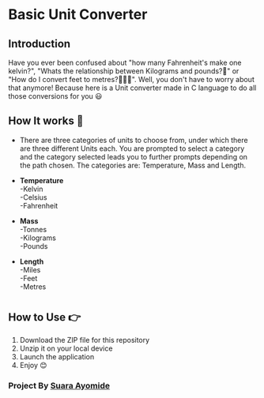 # Basic Unit Converter

## Introduction 
Have you ever been confused about "how many Fahrenheit's make one kelvin?", "Whats the relationship between Kilograms and pounds?🤔" or "How do I convert feet to metres?🤷🏾‍♂️".  Well, you don't have to worry about that anymore! Because here is a Unit converter made in C language to do all those conversions for you 😃 

## How It works :rocket:

* There are three categories of units to choose from, under which there are three different Units each. You are prompted to select a category and the category selected leads you to further prompts depending on the path chosen. The categories are: Temperature, Mass and Length.

* **Temperature**\
    -Kelvin\
    -Celsius\
    -Fahrenheit

* **Mass**\
    -Tonnes\
    -Kilograms\
    -Pounds

* **Length**\
    -Miles\
    -Feet\
    -Metres
#
## How to Use 👉
1. Download the ZIP file for this repository
2. Unzip it on your local device
3. Launch the application
4. Enjoy 😊

### Project By [Suara Ayomide](https://twitter.com/aysuarex)
